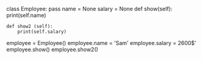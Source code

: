 class Employee:
    pass
    name = None
    salary = None
    def show(self):
        print(self.name)
        
    def show2 (self):
        print(self.salary)
        
employee = Employee()
employee.name = 'Sam'
employee.salary = 2600$'
employee.show()
employee.show2()
